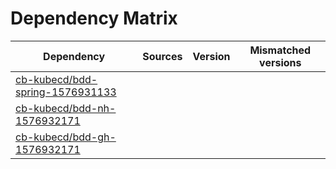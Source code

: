 # Dependency Matrix

Dependency | Sources | Version | Mismatched versions
---------- | ------- | ------- | -------------------
[cb-kubecd/bdd-spring-1576931133](https://github.com/cb-kubecd/bdd-spring-1576931133.git) |  | []() | 
[cb-kubecd/bdd-nh-1576932171](https://github.com/cb-kubecd/bdd-nh-1576932171.git) |  | []() | 
[cb-kubecd/bdd-gh-1576932171](https://github.com/cb-kubecd/bdd-gh-1576932171.git) |  | []() | 
